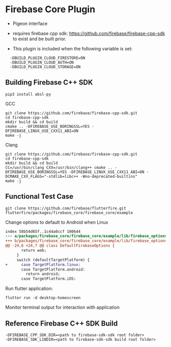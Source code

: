 # Firebase Core Plugin

* Pigeon interface

* requires firebase cpp sdk: https://github.com/firebase/firebase-cpp-sdk to exist and be built prior.

* This plugin is included when the following variable is set:

```
  -DBUILD_PLUGIN_CLOUD_FIRESTORE=ON
  -DBUILD_PLUGIN_CLOUD_AUTH=ON
  -DBUILD_PLUGIN_CLOUD_STORAGE=ON    
```

## Building Firebase C++ SDK

    pip3 install absl-py

GCC

    git clone https://github.com/firebase/firebase-cpp-sdk.git
    cd firebase-cpp-sdk
    mkdir build && cd build
    cmake .. -DFIREBASE_USE_BORINGSSL=YES -DFIREBASE_LINUX_USE_CXX11_ABI=ON
    make -j

Clang

    git clone https://github.com/firebase/firebase-cpp-sdk.git
    cd firebase-cpp-sdk
    mkdir build && cd build
    CC=/usr/bin/clang CXX=/usr/bin/clang++ cmake .. -DFIREBASE_USE_BORINGSSL=YES -DFIREBASE_LINUX_USE_CXX11_ABI=ON -DCMAKE_CXX_FLAGS="-stdlib=libc++ -Wno-deprecated-builtins"
    make -j

## Functional Test Case

    git clone https://github.com/firebase/flutterfire.git
    flutterfire/packages/firebase_core/firebase_core/example

Change options to default to Android when Linux

```diff --git a/packages/firebase_core/firebase_core/example/lib/firebase_options.dart b/packages/firebase_core/firebase_core/example/lib/firebase_options.dart
index 58b54d65f..1c44a0ccf 100644
--- a/packages/firebase_core/firebase_core/example/lib/firebase_options.dart
+++ b/packages/firebase_core/firebase_core/example/lib/firebase_options.dart
@@ -24,6 +24,7 @@ class DefaultFirebaseOptions {
       return web;
     }
     switch (defaultTargetPlatform) {
+      case TargetPlatform.linux:
       case TargetPlatform.android:
         return android;
       case TargetPlatform.iOS:
```

Run flutter application:

    flutter run -d desktop-homescreen

Monitor terminal output for interaction with application

## Reference Firebase C++ SDK Build

    -DFIREBASE_CPP_SDK_DIR=<path to firebase-sdk-sdk root folder>
    -DFIREBASE_SDK_LIBDIR=<path to firebase-sdk-sdk build root folder>